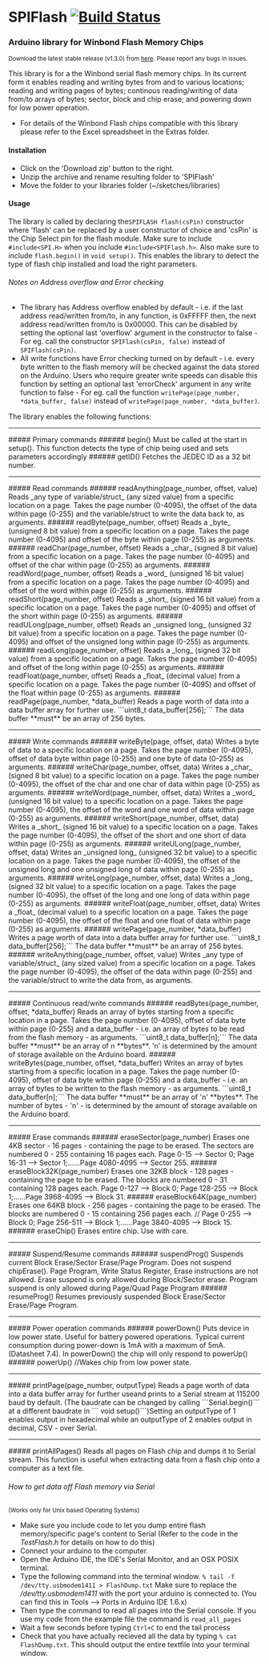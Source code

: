 # SPIFlash [![Build Status](https://travis-ci.org/Marzogh/SPIFlash.svg?branch=v1.3.1-w.i.p)](https://travis-ci.org/Marzogh/SPIFlash)
### Arduino library for Winbond Flash Memory Chips
<sup> Download the latest stable release (v1.3.0) from <a href = "https://github.com/Marzogh/SPIFlash/releases/tag/v1.3.0">here</a>. Please report any bugs in issues.</sup>

This library is for a the Winbond serial flash memory chips. In its current form it enables reading and writing bytes from and to various locations; reading and writing pages of bytes; continous reading/writing of data from/to arrays of bytes; sector, block and chip erase; and powering down for low power operation.

- For details of the Winbond Flash chips compatible with this library please refer to the Excel spreadsheet in the Extras folder.

#### Installation
- Click on the 'Download zip' button to the right.
- Unzip the archive and rename resulting folder to 'SPIFlash'
- Move the folder to your libraries folder (~/sketches/libraries)

#### Usage

The library is called by declaring the```SPIFLASH flash(csPin)``` constructor where 'flash' can be replaced by a user constructor of choice and 'csPin' is the Chip Select pin for the flash module.
Make sure to include ```#include<SPI.H>``` when you include ```#include<SPIFlash.h>```.
Also make sure to include ```flash.begin()``` in ```void setup()```. This enables the library to detect the type of flash chip installed and load the right parameters.

###### Notes on Address overflow and Error checking
- The library has Address overflow enabled by default - i.e. if the last address read/written from/to,  in any function, is 0xFFFFF then, the next address read/written from/to is 0x00000. This can be disabled by setting the optional last 'overflow' argument in the constructor to false - For eg. call the constructor  ```SPIFlash(csPin, false)```  instead of ```SPIFlash(csPin)```.
- All write functions have Error checking turned on by default - i.e. every byte written to the flash memory will be checked against the data stored on the Arduino. Users who require greater write speeds can disable this function by setting an optional last 'errorCheck' argument in any write function to false - For eg. call the function ```writePage(page_number, *data_buffer, false)``` instead of ```writePage(page_number, *data_buffer)```.

The library enables the following functions:
<hr>
##### Primary commands
###### begin()
Must be called at the start in setup(). This function detects the type of chip being used and sets parameters accordingly
###### getID()
Fetches the JEDEC ID as a 32 bit number.
<hr>
##### Read commands
###### readAnything(page_number, offset, value)
Reads _any type of variable/struct_ (any sized value) from a specific location on a page. Takes the page number (0-4095), the offset of the data within page (0-255) and the variable/struct to write the data back to, as arguments.
###### readByte(page_number, offset)
Reads a _byte_ (unsigned 8 bit value) from a specific location on a page. Takes the page number (0-4095) and offset of the byte within page (0-255) as arguments.
###### readChar(page_number, offset)
Reads a _char_ (signed 8 bit value) from a specific location on a page. Takes the page number (0-4095) and offset of the char within page (0-255) as arguments.
###### readWord(page_number, offset)
Reads a _word_ (unsigned 16 bit value) from a specific location on a page. Takes the page number (0-4095) and offset of the word within page (0-255) as arguments.
###### readShort(page_number, offset)
Reads a _short_ (signed 16 bit value) from a specific location on a page. Takes the page number (0-4095) and offset of the short within page (0-255) as arguments.
###### readULong(page_number, offset)
Reads an _unsigned long_ (unsigned 32 bit value) from a specific location on a page. Takes the page number (0-4095) and offset of the unsigned long within page (0-255) as arguments.
###### readLong(page_number, offset)
Reads a _long_ (signed 32 bit value) from a specific location on a page. Takes the page number (0-4095) and offset of the long within page (0-255) as arguments.
###### readFloat(page_number, offset)
Reads a _float_ (decimal value) from a specific location on a page. Takes the page number (0-4095) and offset of the float within page (0-255) as arguments.
###### readPage(page_number, *data_buffer)
Reads a page worth of data into a data buffer array for further use. ```uint8_t data_buffer[256];``` The data buffer **must** be an array of 256 bytes.
<hr>
##### Write commands
###### writeByte(page, offset, data)
Writes a byte of data to a specific location on a page. Takes the page number (0-4095), offset of data byte within page (0-255) and one byte of data (0-255) as arguments.
###### writeChar(page_number, offset, data)
Writes a _char_ (signed 8 bit value) to a specific location on a page. Takes the page number (0-4095), the offset of the char and one char of data within page (0-255) as arguments.
###### writeWord(page_number, offset, data)
Writes a _word_ (unsigned 16 bit value) to a specific location on a page. Takes the page number (0-4095), the offset of the word and one word of data within page (0-255) as arguments.
###### writeShort(page_number, offset, data)
Writes a _short_ (signed 16 bit value) to a specific location on a page. Takes the page number (0-4095), the offset of the short and one short of data within page (0-255) as arguments.
###### writeULong(page_number, offset, data)
Writes an _unsigned long_ (unsigned 32 bit value) to a specific location on a page. Takes the page number (0-4095), the offset of the unsigned long and one unsigned long of data within page (0-255) as arguments.
###### writeLong(page_number, offset, data)
Writes a _long_ (signed 32 bit value) to a specific location on a page. Takes the page number (0-4095), the offset of the long and one long of data within page (0-255) as arguments.
###### writeFloat(page_number, offset, data)
Writes a _float_ (decimal value) to a specific location on a page. Takes the page number (0-4095), the offset of the float and one float of data within page (0-255) as arguments.
###### writePage(page_number, *data_buffer)
Writes a page worth of data into a data buffer array for further use. ```uint8_t data_buffer[256];``` The data buffer **must** be an array of 256 bytes.
###### writeAnything(page_number, offset, value)
Writes _any type of variable/struct_ (any sized value) from a specific location on a page. Takes the page number (0-4095), the offset of the data within page (0-255) and the variable/struct to write the data from, as arguments.
<hr>
##### Continuous read/write commands
###### readBytes(page_number, offset, *data_buffer)
Reads an array of bytes starting from a specific location in a page. Takes the page number (0-4095), offset of data byte within page (0-255) and a data_buffer - i.e. an array of bytes to be read from the flash memory - as arguments. ```uint8_t data_buffer[n];``` The data buffer **must** be an array of n **bytes**. 'n' is determined by the amount of storage available on the Arduino board.
###### writeBytes(page_number, offset, *data_buffer)
Writes an array of bytes starting from a specific location in a page. Takes the page number (0-4095), offset of data byte within page (0-255) and a data_buffer - i.e. an array of bytes to be written to the flash memory - as arguments. ```uint8_t data_buffer[n];``` The data buffer **must** be an array of 'n' **bytes**. The number of bytes - 'n' - is determined by the amount of storage available on the Arduino board.
<hr>
##### Erase commands
###### eraseSector(page_number)
Erases one 4KB sector - 16 pages - containing the page to be erased. The sectors are numbered 0 - 255 containing 16 pages each.
Page 0-15 --> Sector 0; Page 16-31 --> Sector 1;......Page 4080-4095 --> Sector 255.
###### eraseBlock32K(page_number)
Erases one 32KB block - 128 pages - containing the page to be erased. The blocks are numbered 0 - 31 containing 128 pages each.
Page 0-127 --> Block 0; Page 128-255 --> Block 1;......Page 3968-4095 --> Block 31.
###### eraseBlock64K(page_number)
Erases one 64KB block - 256 pages - containing the page to be erased. The blocks are numbered 0 - 15 containing 256 pages each.
// Page 0-255 --> Block 0; Page 256-511 --> Block 1;......Page 3840-4095 --> Block 15.
###### eraseChip()
Erases entire chip. Use with care.
<hr>
##### Suspend/Resume commands
###### suspendProg()
Suspends current Block Erase/Sector Erase/Page Program. Does not suspend chipErase(). Page Program, Write Status Register, Erase instructions are not allowed. Erase suspend is only allowed during Block/Sector erase. Program suspend is only allowed during Page/Quad Page Program
###### resumeProg()
Resumes previously suspended Block Erase/Sector Erase/Page Program.
<hr>
##### Power operation commands
###### powerDown()
Puts device in low power state. Useful for battery powered operations. Typical current consumption during power-down is 1mA with a maximum of 5mA. (Datasheet 7.4). In powerDown() the chip will only respond to powerUp()
###### powerUp()
//Wakes chip from low power state.
<hr>
##### printPage(page_number, outputType)
Reads a page worth of data into a data buffer array for further useand prints to a Serial stream at 115200 baud by default. (The baudrate can be changed by calling ```Serial.begin()``` at a different baudrate in ``` void setup()```)Setting an outputType of 1 enables output in hexadecimal while an outputType of 2 enables output in decimal, CSV - over Serial.
<hr>
##### printAllPages()
Reads all pages on Flash chip and dumps it to Serial stream. This function is useful when extracting data from a flash chip onto a computer as a text file.

###### How to get data off Flash memory via Serial
<sub>(Works only for Unix based Operating Systems)</sub>

 - Make sure you include code to let you dump entire flash memory/specific page's content to Serial (Refer to the code in the _TestFlash.h_ for details on how to do this)
 - Connect your arduino to the computer.
 - Open the Arduino IDE, the IDE's Serial Monitor, and an OSX POSIX terminal.
 - Type the following command into the terminal window. ```% tail -f /dev/tty.usbmodem1411 > FlashDump.txt``` Make sure to replace the _/dev/tty.usbmodem1411_ with the port your arduino is connected to. (You can find this in Tools --> Ports in Arduino IDE 1.6.x)
 - Then type the command to read all pages into the Serial console. If you use my code from the example file the command is ```read_all_pages```
 - Wait a few seconds before typing ```Ctrl+C``` to end the tail process
 - Check that you have actually recieved all the data by typing ```% cat FlashDump.txt```. This should output the entire textfile into your terminal window.



